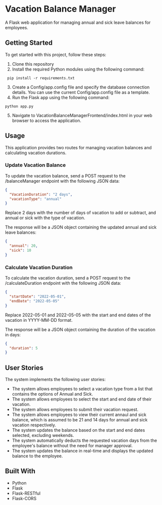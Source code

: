 # Vacation Balance Manager

A Flask web application for managing annual and sick leave balances for employees.

## Getting Started

To get started with this project, follow these steps:

1. Clone this repository
2. Install the required Python modules using the following command:

```
 pip install -r requirements.txt
```

3. Create a Config/app.config file and specify the database connection details. You can use the current Config/app.config file as a template.
4. Run the Flask app using the following command:

```
python app.py
```

5. Navigate to VacationBalanceManagerFrontend/index.html in your web browser to access the application.

## Usage

This application provides two routes for managing vacation balances and calculating vacation durations.

### Update Vacation Balance

To update the vacation balance, send a POST request to the /balanceManager endpoint with the following JSON data:

```JSON
{
  "VacationDuration": "2 days",
  "vacationType": "annual"
}
```

Replace 2 days with the number of days of vacation to add or subtract, and annual or sick with the type of vacation.

The response will be a JSON object containing the updated annual and sick leave balances:

```JSON
{
  "annual": 20,
  "sick": 10
}
```

### Calculate Vacation Duration

To calculate the vacation duration, send a POST request to the /calculateDuration endpoint with the following JSON data:

```JSON
{
  "startDate": "2022-05-01",
  "endDate": "2022-05-05"
}
```

Replace 2022-05-01 and 2022-05-05 with the start and end dates of the vacation in YYYY-MM-DD format.

The response will be a JSON object containing the duration of the vacation in days:

```JSON
{
  "duration": 5
}
```

## User Stories

The system implements the following user stories:

- The system allows employees to select a vacation type from a list that contains the options of Annual and Sick.
- The system allows employees to select the start and end date of their vacation.
- The system allows employees to submit their vacation request.
- The system allows employees to view their current annaul and sick balance, which is assumed to be 21 and 14 days for annual and sick vacation respectively.
- The system updates the balance based on the start and end dates selected, excluding weekends.
- The system automatically deducts the requested vacation days from the employee's balance without the need for manager approval.
- The system updates the balance in real-time and displays the updated balance to the employee.

## Built With

- Python
- Flask
- Flask-RESTful
- Flask-CORS
